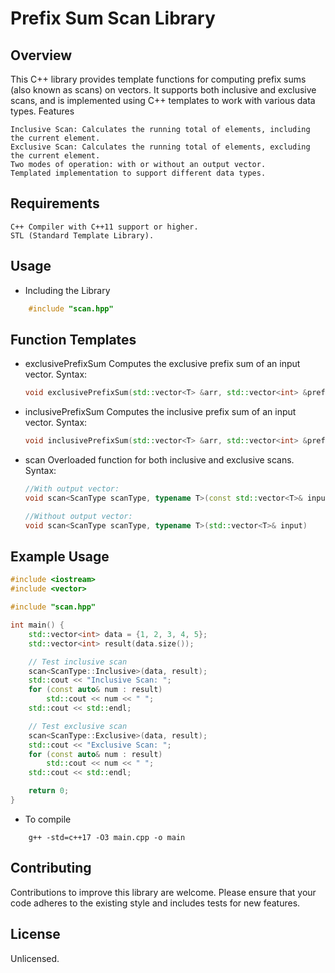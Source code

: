 # Prefix Sum Scan Library
## Overview

This C++ library provides template functions for computing prefix sums (also known as scans) on vectors. It supports both inclusive and exclusive scans, and is implemented using C++ templates to work with various data types.
Features

    Inclusive Scan: Calculates the running total of elements, including the current element.
    Exclusive Scan: Calculates the running total of elements, excluding the current element.
    Two modes of operation: with or without an output vector.
    Templated implementation to support different data types.

## Requirements

    C++ Compiler with C++11 support or higher.
    STL (Standard Template Library).

## Usage
- Including the Library

```cpp
    #include "scan.hpp"
```

## Function Templates

- exclusivePrefixSum
    Computes the exclusive prefix sum of an input vector.
    Syntax: 
    ```cpp
    void exclusivePrefixSum(std::vector<T> &arr, std::vector<int> &prefixSum)
    ```

- inclusivePrefixSum
    Computes the inclusive prefix sum of an input vector.
    Syntax: 
    ```cpp
    void inclusivePrefixSum(std::vector<T> &arr, std::vector<int> &prefixSum)
    ```

- scan
    Overloaded function for both inclusive and exclusive scans.
    Syntax:
    ```cpp
    //With output vector: 
    void scan<ScanType scanType, typename T>(const std::vector<T>& input, std::vector<T>& output)

    //Without output vector: 
    void scan<ScanType scanType, typename T>(std::vector<T>& input)
    ```

## Example Usage

```cpp
#include <iostream>
#include <vector>

#include "scan.hpp"

int main() {
    std::vector<int> data = {1, 2, 3, 4, 5};
    std::vector<int> result(data.size());

    // Test inclusive scan
    scan<ScanType::Inclusive>(data, result);
    std::cout << "Inclusive Scan: ";
    for (const auto& num : result) 
        std::cout << num << " ";
    std::cout << std::endl;

    // Test exclusive scan
    scan<ScanType::Exclusive>(data, result);
    std::cout << "Exclusive Scan: ";
    for (const auto& num : result) 
        std::cout << num << " ";
    std::cout << std::endl;

    return 0;
}
```
- To compile
```shell
    g++ -std=c++17 -O3 main.cpp -o main
```

## Contributing

Contributions to improve this library are welcome. Please ensure that your code adheres to the existing style and includes tests for new features.

## License

Unlicensed.